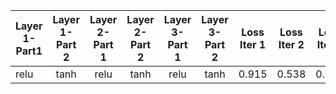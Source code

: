 
| Layer 1-Part1| Layer 1-Part 2| Layer 2-Part 1| Layer 2-Part 2| Layer 3-Part 1| Layer 3-Part 2| Loss Iter 1| Loss Iter 2	| Loss Iter 3	|Loss Iter 4	|Loss Iter 5	|Loss Iter 6	|Loss Iter 7	|Loss Iter 8	|Loss Iter 9	|Loss Iter 10| Average Loss	| Accuracy|
|-------|:-------:|:-------:|:-------:|:-------:|:-------:|:-------:|:-----:|:-----:|:-----:|:-----:|:-----:|:-----:|:-----:|:-----:|:-----:| -----:| ------:|
| relu	| tanh	| relu	| tanh	| relu	| tanh	| 0.915	| 0.538		|  0.774	|  0.662		|  0.662	|  0.766		|  0.543	|  0.562		|  0.593		| 0.688	| 0.651	| 97.04|
